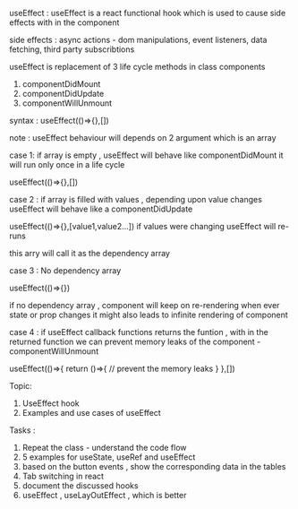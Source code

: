 useEffect : useEffect is a react functional hook which is used to cause side effects with in the component

side effects : async actions - dom manipulations, event listeners, data fetching, third party subscribtions

useEffect is replacement of 3 life cycle methods in class components

1. componentDidMount
2. componentDidUpdate
3. componentWillUnmount

syntax : useEffect(()=>{},[])

note : useEffect behaviour will depends on 2 argument which is an array

case 1: if array is empty , useEffect will behave like componentDidMount
it will run only once in a life cycle

useEffect(()=>{},[])

case 2 : if array is filled with values , depending upon value changes useEffect will behave like a componentDidUpdate

useEffect(()=>{},[value1,value2...])
if values were changing useEffect will re-runs

this arry will call it as the dependency array

case 3 : No dependency array

useEffect(()=>{})

if no dependency array , component will keep on re-rendering when ever state or prop changes
it might also leads to infinite rendering of component

case 4 : if useEffect callback functions returns the funtion , with in the returned function we can prevent memory leaks of the component - componentWillUnmount

useEffect(()=>{
return ()=>{
// prevent the memory leaks
}
},[])

Topic:

1. UseEffect hook
2. Examples and use cases of useEffect

Tasks :

1. Repeat the class - understand the code flow
2. 5 examples for useState, useRef and useEffect
3. based on the button events , show the corresponding data in the tables
4. Tab switching in react
5. document the discussed hooks
6. useEffect , useLayOutEffect , which is better
